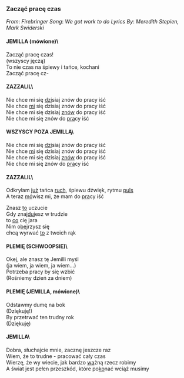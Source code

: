 ### Zacząć pracę czas

_From_: _Firebringer_
_Song_: _We got work to do_
_Lyrics By_: _Meredith Stepien, Mark Swiderski_

#### JEMILLA (mówione)\
Zacząć pracę czas!\
(wszyscy jęczą)\
To nie czas na śpiewy i tańce, kochani\
Zacząć pracę cz-

#### ZAZZALIL\
Nie chce mi się <ins>dzi</ins>siaj znów do pracy iść\
Nie chce <ins>mi</ins> się dzisiaj znów do pracy iść\
Nie chce mi się dzisiaj <ins>znów</ins> do pracy iść\
Nie chce mi się znów do <ins>pra</ins>cy iść

#### WSZYSCY POZA JEMILLĄ\
Nie chce mi się <ins>dzi</ins>siaj znów do pracy iść\
Nie chce <ins>mi</ins> się dzisiaj znów do pracy iść\
Nie chce mi się dzisiaj <ins>znów</ins> do pracy iść\
Nie chce mi się znów do <ins>pra</ins>cy iść

#### ZAZZALIL\
Odkryłam <ins>już</ins> tańca <ins>ruch</ins>, śpiewu dźwięk, rytmu <ins>puls</ins>\
A teraz <ins>mó</ins>wisz mi, że mam do <ins>pra</ins>cy iść

Znasz <ins>to</ins> uczucie\
Gdy znaj<ins>du</ins>jesz w trudzie\
to <ins>co</ins> cię jara\
Nim o<ins>be</ins>jrzysz się\
chcą wyrwać <ins>to</ins> z twoich rąk

#### PLEMIĘ (SCHWOOPSIE)\
Okej, ale znasz tę Jemilli myśl\
(ja wiem, ja wiem, ja wiem...)\
Potrzeba pracy by się wzbić\
(Rośniemy dzień za dniem)

#### PLEMIĘ (JEMILLA, mówione)\
Odstawmy dumę na bok\
(Dziękuję!)\
By przetrwać ten trudny rok\
(Dziękuję)

#### JEMILLA\
Dobra, słuchajcie mnie, zacznę jeszcze raz\
Wiem, że to trudne - pracować cały czas\
Wierzę, że wy wiecie, jak bardzo <ins>wa</ins>żną rzecz robimy\
A świat jest pełen przeszkód, które po<ins>ko</ins>nać wciąż musimy
